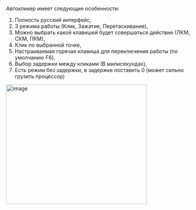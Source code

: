 Автокликер имеет следующие особенности:
1. Полность русский интерфейс,
2. 3 режима работы (Клик, Зажатие, Перетаскивание),
3. Можно выбрать какой клавишей будет совершаться действие (ЛКМ, СКМ, ПКМ),
4. Клик по выбранной точке,
5. Настраиваемая горячая клавиша для переключения работы (по умолчанию F6),
6. Выбор задержки между кликами (В милисекундах),
7. Есть режим без задержки, в задержке поставить 0 (может сильно грузить процессор)
<img width="382" height="324" alt="image" src="https://github.com/user-attachments/assets/64f452ca-24af-40ab-af80-c0fb930073f9" />
